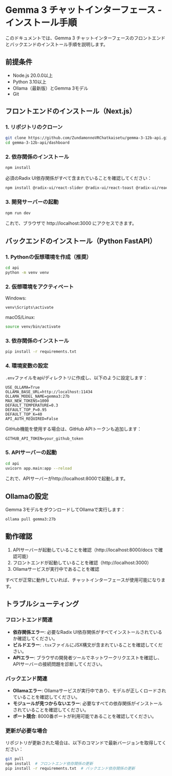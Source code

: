 # Gemma 3 チャットインターフェース - インストール手順

このドキュメントでは、Gemma 3 チャットインターフェースのフロントエンドとバックエンドのインストール手順を説明します。

## 前提条件

- Node.js 20.0.0以上
- Python 3.10以上
- Ollama（最新版）とGemma 3モデル
- Git

## フロントエンドのインストール（Next.js）

### 1. リポジトリのクローン

```bash
git clone https://github.com/ZundamonnoVRChatkaisetu/gemma-3-12b-api.git
cd gemma-3-12b-api/dashboard
```

### 2. 依存関係のインストール

```bash
npm install
```

必須のRadix UI依存関係がすべて含まれていることを確認してください：

```bash
npm install @radix-ui/react-slider @radix-ui/react-toast @radix-ui/react-label @radix-ui/react-switch @radix-ui/react-checkbox @radix-ui/react-collapsible @radix-ui/react-dialog @radix-ui/react-dropdown-menu @radix-ui/react-radio-group @radix-ui/react-select @radix-ui/react-slot @radix-ui/react-tabs @radix-ui/react-tooltip
```

### 3. 開発サーバーの起動

```bash
npm run dev
```

これで、ブラウザで http://localhost:3000 にアクセスできます。

## バックエンドのインストール（Python FastAPI）

### 1. Pythonの仮想環境を作成（推奨）

```bash
cd api
python -m venv venv
```

### 2. 仮想環境をアクティベート

Windows:
```bash
venv\Scripts\activate
```

macOS/Linux:
```bash
source venv/bin/activate
```

### 3. 依存関係のインストール

```bash
pip install -r requirements.txt
```

### 4. 環境変数の設定

`.env`ファイルをapi/ディレクトリに作成し、以下のように設定します：

```
USE_OLLAMA=True
OLLAMA_BASE_URL=http://localhost:11434
OLLAMA_MODEL_NAME=gemma3:27b
MAX_NEW_TOKENS=1000
DEFAULT_TEMPERATURE=0.3
DEFAULT_TOP_P=0.95
DEFAULT_TOP_K=40
API_AUTH_REQUIRED=False
```

GitHub機能を使用する場合は、GitHub APIトークンも追加します：

```
GITHUB_API_TOKEN=your_github_token
```

### 5. APIサーバーの起動

```bash
cd api
uvicorn app.main:app --reload
```

これで、APIサーバーがhttp://localhost:8000で起動します。

## Ollamaの設定

Gemma 3モデルをダウンロードしてOllamaで実行します：

```bash
ollama pull gemma3:27b
```

## 動作確認

1. APIサーバーが起動していることを確認（http://localhost:8000/docs で確認可能）
2. フロントエンドが起動していることを確認（http://localhost:3000）
3. Ollamaサービスが実行中であることを確認

すべてが正常に動作していれば、チャットインターフェースが使用可能になります。

## トラブルシューティング

### フロントエンド関連

- **依存関係エラー**: 必要なRadix UI依存関係がすべてインストールされているか確認してください。
- **ビルドエラー**: `.tsx`ファイルにJSX構文が含まれていることを確認してください。
- **APIエラー**: ブラウザの開発者ツールでネットワークリクエストを確認し、APIサーバーの接続問題を診断してください。

### バックエンド関連

- **Ollamaエラー**: Ollamaサービスが実行中であり、モデルが正しくロードされていることを確認してください。
- **モジュールが見つからないエラー**: 必要なすべての依存関係がインストールされていることを確認してください。
- **ポート競合**: 8000番ポートが利用可能であることを確認してください。

### 更新が必要な場合

リポジトリが更新された場合は、以下のコマンドで最新バージョンを取得してください：

```bash
git pull
npm install  # フロントエンド依存関係の更新
pip install -r requirements.txt  # バックエンド依存関係の更新
```
